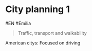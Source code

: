# City planning 1
#EN #Emilia

> Traffic, transport and walkability


American citys: Focused on driving